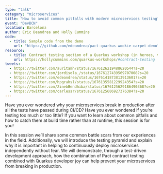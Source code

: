 ```yaml
---
type: "talk"
category: "microservices"
title: "How to avoid common pitfalls with modern microservices testing"
event: "DevBCN"
location: Barcelona
author: Eric Deandrea and Holly Cummins
code: 
  - title: Sample code from the demo
    url: "https://github.com/edeandrea/pact-quarkus-wookie-carpet-demo"
resource:
  - title: Contract testing section of a Quarkus workshop (in heroes, villains, and fight submodules)
    url: https://hollycummins.com/quarkus-workshops/#contract-testing
tweets:
  - https://twitter.com/auritamh/status/1676126219488620544?s=20
  - https://twitter.com/jordisola_/status/1676127439569707008?s=20
  - https://twitter.com/edeandrea/status/1676141873813913601?s=20
  - https://twitter.com/hpgrahsl/status/1676135581229924354?s=20
  - https://twitter.com/ZinebBendhiba/status/1676125629186490368?s=20
  - https://twitter.com/carlessr/status/1676125606927376384?s=20
---
```


Have you ever wondered why your microservices break in production after all the tests have passed during CI/CD? Have you ever wondered if you’re testing too much or too little? If you want to learn about common pitfalls and how to catch them at build time rather than at runtime, this session is for you!


In this session we’ll share some common battle scars from our experiences in the field. Additionally, we will introduce the testing pyramid and explain why it is important in helping to continuously deploy microservices independently without fear. We will demonstrate, through a test-driven development approach, how the combination of Pact contract testing combined with Quarkus developer joy can help prevent your microservices from breaking in production.